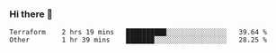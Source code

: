 ### Hi there 👋


<!--START_SECTION:waka-->

```text
Terraform    2 hrs 19 mins   ██████████░░░░░░░░░░░░░░░   39.64 %
Other        1 hr 39 mins    ███████░░░░░░░░░░░░░░░░░░   28.25 %
```

<!--END_SECTION:waka-->

<!--
**ssrahul96/ssrahul96** is a ✨ _special_ ✨ repository because its `README.md` (this file) appears on your GitHub profile.

Here are some ideas to get you started:

- 🔭 I’m currently working on ...
- 🌱 I’m currently learning ...
- 👯 I’m looking to collaborate on ...
- 🤔 I’m looking for help with ...
- 💬 Ask me about ...
- 📫 How to reach me: ...
- 😄 Pronouns: ...
- ⚡ Fun fact: ...
-->
